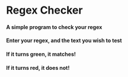 # Regex Checker

#### A simple program to check your regex
#### Enter your regex, and the text you wish to test
#### If it turns green, it matches!
#### If it turns red, it does not!
